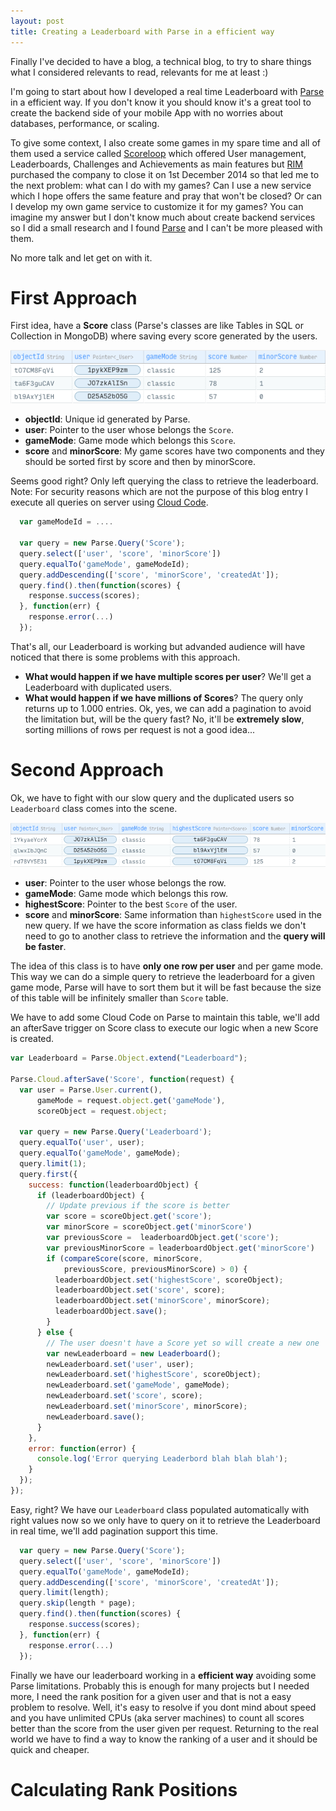 ```yaml
---
layout: post
title: Creating a Leaderboard with Parse in a efficient way
---
```


Finally I've decided to have a blog, a technical blog, to try to share things what I considered relevants to read, relevants for me at least :)

I'm going to start about how I developed a real time Leaderboard with [Parse][parse] in a efficient way. If you don't know it you should know it's a great tool to create the backend side of your mobile App with no worries about databases, performance, or scaling.

To give some context, I also create some games in my spare time and all of them used a service called [Scoreloop][scoreloop] which offered User management, Leaderboards, Challenges and Achievements as main features but [RIM][rim] purchased the company to close it on 1st December 2014 so that led me to the next problem: what can I do with my games? Can I use a new service which I hope offers the same feature and pray that won't be closed? Or can I develop my own game service to customize it for my games? You can imagine my answer but I don't know much about create backend services so I did a small research and I found [Parse][parse] and I can't be more pleased with them.

No more talk and let get on with it.

# First Approach

First idea, have a **Score** class (Parse's classes are like Tables in SQL or Collection in MongoDB) where saving every score generated by the users.

![parse-score-class]

   * **objectId**: Unique id generated by Parse.
   * **user**: Pointer to the user whose belongs the `Score`.
   * **gameMode**: Game mode which belongs this `Score`.
   * **score** and **minorScore**: My game scores have two components and they should be sorted first by score and then by minorScore.

Seems good right? Only left querying the class to retrieve the leaderboard. Note: For security reasons which are not the purpose of this blog entry I execute all queries on server using [Cloud Code][cloud-code].

```js
  var gameModeId = ....

  var query = new Parse.Query('Score');
  query.select(['user', 'score', 'minorScore'])
  query.equalTo('gameMode', gameModeId);
  query.addDescending(['score', 'minorScore', 'createdAt']);
  query.find().then(function(scores) {
    response.success(scores);
  }, function(err) {
  	response.error(...)
  });
```

That's all, our Leaderboard is working but advanded audience will have noticed that there is some problems with this approach.

  * **What would happen if we have multiple scores per user**? We'll get a Leaderboard with duplicated users.
  * **What would happen if we have millions of Scores**? The query only returns up to 1.000 entries. Ok, yes, we can add a pagination to avoid the limitation but, will be the query fast? No, it'll be **extremely slow**, sorting millions of rows per request is not a good idea...

# Second Approach 

Ok, we have to fight with our slow query and the duplicated users so `Leaderboard` class comes into the scene.

![leaderboard-score-class]

   * **user**: Pointer to the user whose belongs the row.
   * **gameMode**: Game mode which belongs this row.
   * **highestScore**: Pointer to the best `Score` of the user.
   * **score** and **minorScore**: Same information than `highestScore` used in the new query. If we have the score information as class fields we don't need to go to another class to retrieve the information and the **query will be faster**.

The idea of this class is to have **only one row per user** and per game mode. This way we can do a simple query to retrieve the leaderboard for a given game mode, Parse will have to sort them but it will be fast because the size of this table will be infinitely smaller than ``Score`` table.

We have to add some Cloud Code on Parse to maintain this table, we'll add an afterSave trigger on Score class to execute our logic when a new Score is created.

```js
var Leaderboard = Parse.Object.extend("Leaderboard");

Parse.Cloud.afterSave('Score', function(request) {
  var user = Parse.User.current(),
      gameMode = request.object.get('gameMode'),
      scoreObject = request.object;
  
  var query = new Parse.Query('Leaderboard');
  query.equalTo('user', user);
  query.equalTo('gameMode', gameMode);
  query.limit(1);
  query.first({
    success: function(leaderboardObject) {
      if (leaderboardObject) {
      	// Update previous if the score is better
        var score = scoreObject.get('score');
        var minorScore = scoreObject.get('minorScore')
        var previousScore =  leaderboardObject.get('score');
        var previousMinorScore = leaderboardObject.get('minorScore')
      	if (compareScore(score, minorScore,
      		previousScore, previousMinorScore) > 0) {
          leaderboardObject.set('highestScore', scoreObject);
          leaderboardObject.set('score', score);
          leaderboardObject.set('minorScore', minorScore);
          leaderboardObject.save();
      	}
      } else {
      	// The user doesn't have a Score yet so will create a new one
        var newLeaderboard = new Leaderboard();  
        newLeaderboard.set('user', user);
        newLeaderboard.set('highestScore', scoreObject);
        newLeaderboard.set('gameMode', gameMode);
        newLeaderboard.set('score', score);
        newLeaderboard.set('minorScore', minorScore);
        newLeaderboard.save();
      }
    },
    error: function(error) {
      console.log('Error querying Leaderbord blah blah blah');
    }
  });
});
```

Easy, right? We have our `Leaderboard` class populated automatically with right values now so we only have to query on it to retrieve the Leaderboard in real time, we'll add pagination support this time.

```js
  var query = new Parse.Query('Score');
  query.select(['user', 'score', 'minorScore'])
  query.equalTo('gameMode', gameModeId);
  query.addDescending(['score', 'minorScore', 'createdAt']);
  query.limit(length);
  query.skip(length * page);
  query.find().then(function(scores) {
    response.success(scores);
  }, function(err) {
  	response.error(...)
  });
```

Finally we have our leaderboard working in a **efficient way** avoiding some Parse limitations. Probably this is enough for many projects but I needed more, I need the rank position for a given user and that is not a easy problem to resolve. Well, it's easy to resolve if you dont mind about speed and you have unlimited CPUs (aka server machines) to count all scores better than the score from the user given per request.
Returning to the real world we have to find a way to know the ranking of a user and it should be quick and cheaper.

# Calculating Rank Positions


[parse]: https://parse.com
[scoreloop]: http://www.scoreloop.com/
[rim]: http://www.blackberry.com/
[cloud-code]: https://parse.com/docs/js/guide#cloud-code

[parse-score-class]: /public/images/parse_score_class.png
[leaderboard-score-class]: /public/images/parse_leaderboard_class.png